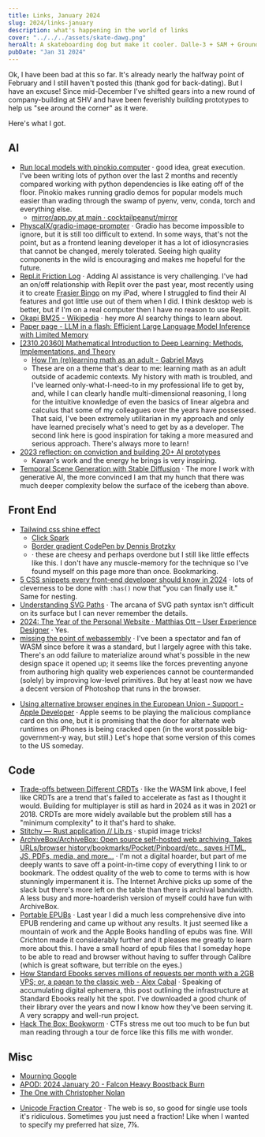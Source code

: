 ```yaml
---
title: Links, January 2024
slug: 2024/links-january
description: what's happening in the world of links
cover: "../../../assets/skate-dawg.png"
heroAlt: A skateboarding dog but make it cooler. Dalle-3 + SAM + Grounding DINO + SDXL Inpainting
pubDate: "Jan 31 2024"
---
```


Ok, I have been bad at this so far. It's already nearly the halfway point of February and I still haven't posted this (thank god for back-dating). But I have an excuse! Since mid-December I've shifted gears into a new round of company-building at SHV and have been feverishly building prototypes to help us "see around the corner" as it were.

Here's what I got.
## AI

- [Run local models with pinokio.computer](https://docs.pinokio.computer/) &middot; good idea, great execution. I've been writing lots of python over the last 2 months and recently compared working with python dependencies is like eating off of the floor. Pinokio makes running gradio demos for popular models much easier than wading through the swamp of pyenv, venv, conda, torch and everything else.
	- [mirror/app.py at main · cocktailpeanut/mirror](https://github.com/cocktailpeanut/mirror/blob/main/app.py#L45-L153)
- [PhyscalX/gradio-image-prompter](https://github.com/PhyscalX/gradio-image-prompter) &middot; Gradio has become impossible to ignore, but it is still too difficult to extend. In some ways, that's not the point, but as a frontend leaning developer it has a lot of idiosyncrasies that cannot be changed, merely tolerated. Seeing high quality components in the wild is encouraging and makes me hopeful for the future.
- [Repl.it Friction Log](https://bensu.notion.site/Repl-it-137e3120605245698e6a414a5d7dd4c4) &middot; Adding AI assistance is very challenging. I've had an on/off relationship with Replit over the past year, most recently using it to create [Frasier Bingo](https://frasier-bingo.replit.app/) on my iPad, where I struggled to find their AI features and got little use out of them when I did. I think desktop web is better, but if I'm on a real computer then I have no reason to use Replit.
- [Okapi BM25 - Wikipedia](https://en.m.wikipedia.org/wiki/Okapi_BM25) &middot; hey more AI searchy things to learn about.
- [Paper page - LLM in a flash: Efficient Large Language Model Inference with Limited Memory](https://huggingface.co/papers/2312.11514)
- [[2310.20360] Mathematical Introduction to Deep Learning: Methods, Implementations, and Theory](https://arxiv.org/abs/2310.20360)
	- [How I’m (re)learning math as an adult - Gabriel Mays](https://gmays.com/how-im-relearning-math-as-an-adult/)
	- These are on a theme that's dear to me: learning math as an adult outside of academic contexts. My history with math is troubled, and I've learned only-what-I-need-to in my professional life to get by, and, while I can clearly handle multi-dimensional reasoning, I long for the intuitive knowledge of even the basics of linear algebra and calculus that some of my colleagues over the years have possessed. That said, I've been extremely utilitarian in my approach and only have learned precisely what's need to get by as a developer. The second link here is good inspiration for taking a more measured and serious approach. There's always more to learn!
- [2023 reflection: on conviction and building 20+ AI prototypes](https://whichlight.substack.com/p/2023-reflection-on-conviction-and)
	- Kawan's work and the energy he brings is very inspiring. 
- [Temporal Scene Generation with Stable Diffusion](https://huggingface.co/blog/Bilal326/stable-diffusion-project) &middot; The more I work with generative AI, the more convinced I am that my hunch that there was much deeper complexity below the surface of the iceberg than above.


## Front End

- [Tailwind css shine effect](https://www.julienthibeaut.xyz/blog/create-shine-effect-on-card-with-tailwind-css)
	- [Click Spark](https://ryanmulligan.dev/blog/click-spark/)
	- [Border gradient CodePen by Dennis Brotzky](https://codepen.io/brotzky/pen/JjzrzQm)
	- &middot; these are cheesy and perhaps overdone but I still like little effects like this. I don't have any muscle-memory for the technique so I've found myself on this page more than once. Bookmarking.
- [5 CSS snippets every front-end developer should know in 2024](https://web.dev/articles/5-css-snippets-every-front-end-developer-should-know-in-2024) &middot; lots of cleverness to be done with `:has()` now that "you can finally use it." Same for nesting.
- [Understanding SVG Paths](https://www.nan.fyi/svg-paths) &middot; The arcana of SVG path syntax isn't difficult on its surface but I can never remember the details.
- [2024: The Year of the Personal Website · Matthias Ott – User Experience Designer](https://matthiasott.com/notes/2024-the-year-of-the-personal-website) &middot; Yes.
- [missing the point of webassembly](https://wingolog.org/archives/2024/01/08/missing-the-point-of-webassembly) &middot; I've been a spectator and fan of WASM since before it was a standard, but I largely agree with this take. There's an odd failure to materialize around what's possible in the new design space it opened up; it seems like the forces preventing anyone from authoring high quality web experiences cannot be countermanded (solely) by improving low-level primitives. But hey at least now we have a decent version of Photoshop that runs in the browser.
* [Using alternative browser engines in the European Union - Support - Apple Developer](https://developer.apple.com/support/alternative-browser-engines/) &middot; Apple seems to be playing the malicious compliance card on this one, but it is promising that the door for alternate web runtimes on iPhones is being cracked open (in the worst possible big-government-y way, but still.) Let's hope that some version of this comes to the US someday.

## Code

* [Trade-offs between Different CRDTs](https://interjectedfuture.com/trade-offs-between-different-crdts/) &middot; like the WASM link above, I feel like CRDTs are a trend that's failed to accelerate as fast as I thought it would. Building for multiplayer is still as hard in 2024 as it was in 2021 or 2018. CRDTs are more widely available but the problem still has a "minimum complexity" to it that's hard to shake.
* [Stitchy — Rust application // Lib.rs](https://lib.rs/crates/stitchy) &middot; stupid image tricks!
* [ArchiveBox/ArchiveBox: Open source self-hosted web archiving. Takes URLs/browser history/bookmarks/Pocket/Pinboard/etc., saves HTML, JS, PDFs, media, and more...](https://github.com/ArchiveBox/ArchiveBox) &middot; I'm not a digital hoarder, but part of me deeply wants to save off a point-in-time copy of everything I link to or bookmark. The oddest quality of the web to come to terms with is how stunningly impermanent it is. The Internet Archive picks up some of the slack but there's more left on the table than there is archival bandwidth. A less busy and more-hoarderish version of myself could have fun with ArchiveBox.
* [Portable EPUBs](https://willcrichton.net/notes/portable-epubs/) &middot; Last year I did a much less comprehensive dive into EPUB rendering and came up without any results. It just seemed like a mountain of work and the Apple Books handling of epubs was fine. Will Crichton made it considerably further and it pleases me greatly to learn more about this. I have a small hoard of epub files that I someday hope to be able to read and browser without having to suffer through Calibre (which is great software, but terrible on the eyes.)
* [How Standard Ebooks serves millions of requests per month with a 2GB VPS; or, a paean to the classic web - Alex Cabal](https://alexcabal.com/posts/standard-ebooks-and-classic-web-tech) &middot; Speaking of accumulating digital ephemera, this post outlining the infrastructure at Standard Ebooks really hit the spot. I've downloaded a good chunk of their library over the years and now I know how they've been serving it. A very scrappy and well-run project.
* [Hack The Box: Bookworm](https://blog.0x7d0.dev/writeups/hack-the-box/bookworm/) &middot; CTFs stress me out too much to be fun but man reading through a tour de force like this fills me with wonder.

## Misc

* [Mourning Google](https://www.tbray.org/ongoing/When/202x/2024/01/15/Google-2024)
* [APOD: 2024 January 20 - Falcon Heavy Boostback Burn](https://apod.nasa.gov/apod/ap240120.html)
* [The One with Christopher Nolan](https://johnaugust.com/2023/the-one-with-christopher-nolan)
- [Unicode Fraction Creator](https://lights0123.com/fractions/) &middot; The web is so, so good for single use tools it's ridiculous. Sometimes you just need a fraction! Like when I wanted to specify my preferred hat size, 7⅞.
